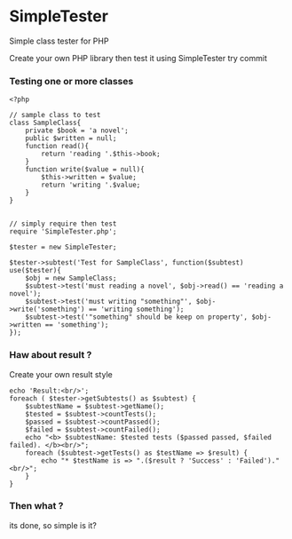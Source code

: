 # SimpleTester
Simple class tester for PHP

Create your own PHP library then test it using SimpleTester
try commit

### Testing one or more classes
```
<?php

// sample class to test
class SampleClass{
	private $book = 'a novel';
	public $written = null;
	function read(){
		return 'reading '.$this->book;
	}
	function write($value = null){
		$this->written = $value;
		return 'writing '.$value;
	}
}


// simply require then test
require 'SimpleTester.php';

$tester = new SimpleTester;

$tester->subtest('Test for SampleClass', function($subtest) use($tester){
	$obj = new SampleClass;
	$subtest->test('must reading a novel', $obj->read() == 'reading a novel');
	$subtest->test('must writing "something"', $obj->write('something') == 'writing something');
	$subtest->test('"something" should be keep on property', $obj->written == 'something');
});

```
### Haw about result ?
Create your own result style
```
echo 'Result:<br/>';
foreach ( $tester->getSubtests() as $subtest) {
	$subtestName = $subtest->getName();
	$tested = $subtest->countTests();
	$passed = $subtest->countPassed();
	$failed = $subtest->countFailed();
	echo "<b> $subtestName: $tested tests ($passed passed, $failed failed). </b><br/>";
	foreach ($subtest->getTests() as $testName => $result) {
		echo "* $testName is => ".($result ? 'Success' : 'Failed')."<br/>";
	}
}
```

### Then what ?
its done, so simple is it?
